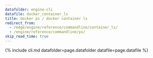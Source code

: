 ```yaml
---
datafolder: engine-cli
datafile: docker_container_ls
title: docker ps / docker container ls
redirect_from:
  - /edge/engine/reference/commandline/container_ls/
  - /engine/reference/commandline/ps/
skip_read_time: true
---
```

<!--
This page is automatically generated from Docker's source code. If you want to
suggest a change to the text that appears here, open a ticket or pull request
in the source repository on GitHub:

https://github.com/docker/cli
-->

{% include cli.md datafolder=page.datafolder datafile=page.datafile %}
